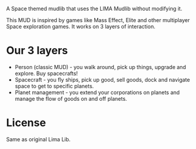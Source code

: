 A Space themed mudlib that uses the LIMA Mudlib without modifying it.

This MUD is inspired by games like Mass Effect, Elite and other multiplayer Space exploration games.
It works on 3 layers of interaction.

# Our 3 layers
- Person (classic MUD) - you walk around, pick up things, upgrade and explore. Buy spacecrafts!
- Spacecraft - you fly ships, pick up good, sell goods, dock and navigate space to get to specific planets.
- Planet management - you extend your corporations on planets and manage the flow of goods on and off planets.

# License
Same as original Lima Lib.
